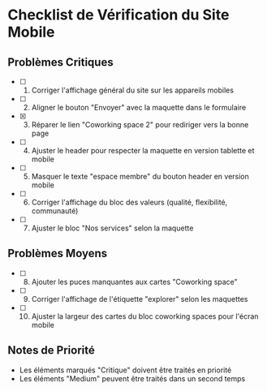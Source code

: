 # Checklist de Vérification du Site Mobile

## Problèmes Critiques

- [ ] 1. Corriger l'affichage général du site sur les appareils mobiles
- [ ] 2. Aligner le bouton "Envoyer" avec la maquette dans le formulaire
- [X] 3. Réparer le lien "Coworking space 2" pour rediriger vers la bonne page
- [ ] 4. Ajuster le header pour respecter la maquette en version tablette et mobile
- [ ] 5. Masquer le texte "espace membre" du bouton header en version mobile
- [ ] 6. Corriger l'affichage du bloc des valeurs (qualité, flexibilité, communauté)
- [ ] 7. Ajuster le bloc "Nos services" selon la maquette

## Problèmes Moyens

- [ ] 8. Ajouter les puces manquantes aux cartes "Coworking space"
- [ ] 9. Corriger l'affichage de l'étiquette "explorer" selon les maquettes
- [ ] 10. Ajuster la largeur des cartes du bloc coworking spaces pour l'écran mobile

## Notes de Priorité

- Les éléments marqués "Critique" doivent être traités en priorité
- Les éléments "Medium" peuvent être traités dans un second temps
